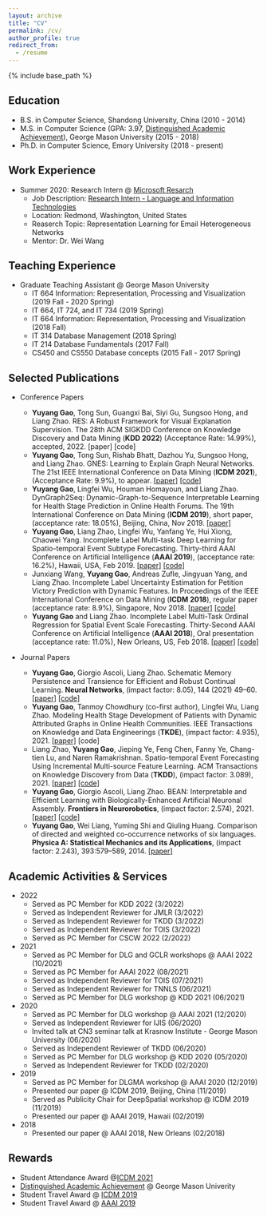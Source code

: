 ```yaml
---
layout: archive
title: "CV"
permalink: /cv/
author_profile: true
redirect_from:
  - /resume
---
```


{% include base_path %}


## Education
* B.S. in Computer Science, Shandong University, China (2010 - 2014)
* M.S. in Computer Science (GPA: 3.97, [Distinguished Academic Achievement](https://cs.gmu.edu/media/uploads/brochure_2019v212.pdf)), George Mason University (2015 - 2018)
* Ph.D. in Computer Science, Emory University (2018 - present)

## Work Experience
* Summer 2020: Research Intern @ [Microsoft Resarch](https://www.microsoft.com/en-us/research/)
  * Job Description: [Research Intern - Language and Information Technologies](https://careers.microsoft.com/us/en/job/742793/Research-Intern-Language-and-Information-Technologies)
  * Location: Redmond, Washington, United States
  * Reaserch Topic: Representation Learning for Email Heterogeneous Networks
  * Mentor: Dr. Wei Wang

## Teaching Experience
* Graduate Teaching Assistant @ George Mason University
  * IT 664 Information: Representation, Processing and Visualization (2019 Fall - 2020 Spring)
  * IT 664, IT 724, and IT 734 (2019 Spring)
  * IT 664 Information: Representation, Processing and Visualization (2018 Fall)
  * IT 314 Database Management (2018 Spring)
  * IT 214 Database Fundamentals  (2017 Fall)
  * CS450 and CS550 Database concepts (2015 Fall - 2017 Spring)

## Selected Publications

* Conference Papers
  * **Yuyang Gao**, Tong Sun, Guangxi Bai, Siyi Gu, Sungsoo Hong, and Liang Zhao. RES: A Robust Framework for Visual Explanation Supervision. The 28th ACM SIGKDD Conference on Knowledge Discovery and Data Mining (**KDD 2022**) (Acceptance Rate: 14.99%), accepted, 2022. [paper] [code]
  * **Yuyang Gao**, Tong Sun, Rishab Bhatt, Dazhou Yu, Sungsoo Hong, and Liang Zhao. GNES: Learning to Explain Graph Neural Networks. The 21st IEEE International Conference on Data Mining (**ICDM 2021**), (Acceptance Rate: 9.9%), to appear.  [\[paper\]](http://cs.emory.edu/~lzhao41/materials/papers/GNES.pdf) [\[code\]](https://github.com/YuyangGao/GNES)
  * **Yuyang Gao**, Lingfei Wu, Houman Homayoun, and Liang Zhao. DynGraph2Seq: Dynamic-Graph-to-Sequence Interpretable Learning for Health Stage Prediction in Online Health Forums. The 19th International Conference on Data Mining (**ICDM 2019**), short paper, (acceptance rate: 18.05%), Beijing, China, Nov 2019. [\[paper\]](http://cs.emory.edu/~lzhao41/materials/papers/DynGraph2Seq_final.pdf)
  * **Yuyang Gao**, Liang Zhao, Lingfei Wu, Yanfang Ye, Hui Xiong, Chaowei Yang. Incomplete Label Multi-task Deep Learning for Spatio-temporal Event Subtype Forecasting. Thirty-third AAAI Conference on Artificial Intelligence (**AAAI 2019**), (acceptance rate: 16.2%), Hawaii, USA, Feb 2019. [\[paper\]](http://cs.emory.edu/~lzhao41/materials/papers/main_AAAI2019.pdf) [\[code\]](http://cs.emory.edu/~lzhao41/pages/materials/codes/SIMDA_code.zip)
  * Junxiang Wang, **Yuyang Gao**, Andreas Zufle, Jingyuan Yang, and Liang Zhao. Incomplete Label Uncertainty Estimation for Petition Victory Prediction with Dynamic Features. In Proceedings of the IEEE International Conference on Data Mining (**ICDM 2018**), regular paper (acceptance rate: 8.9%), Singapore, Nov 2018. [\[paper\]](http://cs.emory.edu/~lzhao41/materials/papers/MLUE_final.pdf) [\[code\]](http://cs.emory.edu/~lzhao41/pages/materials/codes/MLUE.zip)
  * **Yuyang Gao** and Liang Zhao. Incomplete Label Multi-Task Ordinal Regression for Spatial Event Scale Forecasting. Thirty-Second AAAI Conference on Artificial Intelligence (**AAAI 2018**), Oral presentation (acceptance rate: 11.0%), New Orleans, US, Feb 2018. [\[paper\]](https://github.com/zhaoliangvaio/homepage/blob/master/materials/MITOR.pdf) [\[code\]](http://mason.gmu.edu/~lzhao9/materials/codes/MITOR_Code.zip)

* Journal Papers
  * **Yuyang Gao**, Giorgio Ascoli, Liang Zhao. Schematic Memory Persistence and Transience for Efficient and Robust Continual Learning. **Neural Networks**, (impact factor: 8.05), 144 (2021) 49–60. [\[paper\]](https://authors.elsevier.com/a/1ddo13BBjKgGkU) [\[code\]](https://github.com/YuyangGao/SMART)
  * **Yuyang Gao**, Tanmoy Chowdhury (co-first author), Lingfei Wu, Liang Zhao. Modeling Health Stage Development of Patients with Dynamic Attributed Graphs in Online Health Communities. IEEE Transactions on Knowledge and Data Engineerings (**TKDE**), (impact factor: 4.935), 2021. [\[paper\]](http://cs.emory.edu/~lzhao41/materials/papers/DynGraph2Seq_TKDE2021.pdf) \[code\]
  * Liang Zhao, **Yuyang Gao**, Jieping Ye, Feng Chen, Fanny Ye, Chang-tien Lu, and Naren Ramakrishnan. Spatio-temporal Event Forecasting Using Incremental Multi-source Feature Learning. ACM Transactions on Knowledge Discovery from Data (**TKDD**), (impact factor: 3.089), 2021. [\[paper\]](http://cs.emory.edu/~lzhao41/materials/papers/TKDD2020_preprinted.pdf) [\[code\]](http://cs.emory.edu/~lzhao41/materials/codes/oHIML_pub.zip)
  * **Yuyang Gao**, Giorgio Ascoli, Liang Zhao. BEAN: Interpretable and Efficient Learning with Biologically-Enhanced Artificial Neuronal Assembly. **Frontiers in Neurorobotics**, (impact factor: 2.574), 2021. [\[paper\]](https://www.frontiersin.org/articles/10.3389/fnbot.2021.567482/full) [\[code\]](https://github.com/YuyangGao/BEAN)
  * **Yuyang Gao**, Wei Liang, Yuming Shi and Qiuling Huang. Comparison of directed and weighted co-occurrence networks of six languages. **Physica A: Statistical Mechanics and its Applications**, (impact factor: 2.243), 393:579–589, 2014. [\[paper\]](https://www.sciencedirect.com/science/article/abs/pii/S037843711300825X)


## Academic Activities & Services
* 2022
  * Served as PC Member for KDD 2022 (3/2022)
  * Served as Independent Reviewer for JMLR (3/2022)
  * Served as Independent Reviewer for TKDD (3/2022)
  * Served as Independent Reviewer for TOIS (3/2022)
  * Served as PC Member for CSCW 2022 (2/2022)
* 2021
  * Served as PC Member for DLG and GCLR workshops @ AAAI 2022 (10/2021)
  * Served as PC Member for AAAI 2022 (08/2021)
  * Served as Independent Reviewer for TOIS (07/2021)
  * Served as Independent Reviewer for TNNLS (06/2021)
  * Served as PC Member for DLG workshop @ KDD 2021 (06/2021)
* 2020
  * Served as PC Member for DLG workshop @ AAAI 2021 (12/2020)
  * Served as Independent Reviewer for IJIS (06/2020)
  * Invited talk at CN3 seminar talk at Krasnow Institute - George Mason University (06/2020)
  * Served as Independent Reviewer of TKDD (06/2020)
  * Served as PC Member for DLG workshop @ KDD 2020 (05/2020)
  * Served as Independent Reviewer for TKDD (02/2020)
* 2019
  * Served as PC Member for DLGMA workshop @ AAAI 2020 (12/2019)
  * Presented our paper @ ICDM 2019, Beijing, China (11/2019)
  * Served as Publicity Chair for DeepSpatial workshop @ ICDM 2019 (11/2019)
  * Presented our paper @ AAAI 2019, Hawaii (02/2019)
* 2018
  * Presented our paper @ AAAI 2018, New Orleans (02/2018)

## Rewards
* Student Attendance Award @[ICDM 2021](https://icdm2021.auckland.ac.nz/)
* [Distinguished Academic Achievement](https://cs.gmu.edu/media/uploads/brochure_2019v212.pdf) @ George Mason Univerity
* Student Travel Award @ [ICDM 2019](http://icdm2019.bigke.org/)
* Student Travel Award @ [AAAI 2019](https://aaai.org/Conferences/AAAI-19/)
 
